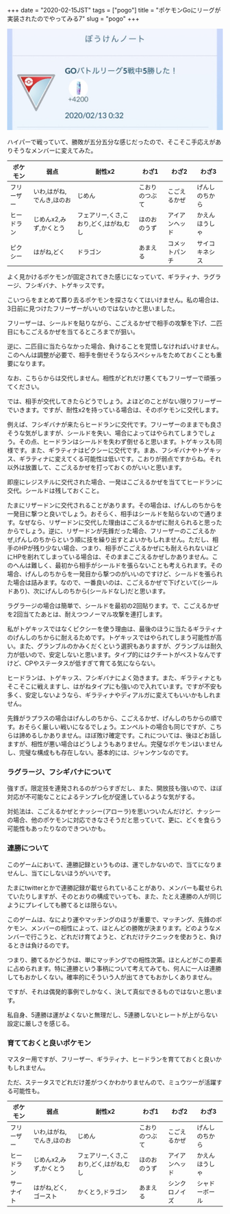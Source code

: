 +++
date = "2020-02-15JST"
tags = ["pogo"]
title = "ポケモンGoにリーグが実装されたのでやってみる7"
slug = "pogo"
+++

![](https://github.com/syui/mstdn.page/raw/master/img/mastodon/media_attachments/files/000/000/116/original/543d2a874f167a31.jpg)

ハイパーで戦っていて、勝敗が五分五分な感じだったので、そこそこ手応えがありそうなメンバーに変えてみた。

|ポケモン|弱点|耐性x2|わざ1|わざ2|わざ3|
|---|---|---|---|---|---|
|フリーザー|いわ,はがね,でんき,ほのお|じめん|こおりのつぶて|こごえるかぜ|げんしのちから|
|ヒードラン|じめんx2,みず,かくとう|フェアリー,くさ,こおり,どく,はがね,むし|ほのおのうず|アイアンヘッド|かえんほうしゃ|
|ピクシー|はがね,どく|ドラゴン|あまえる|コメットパンチ|サイコキネシス|

よく見かけるポケモンが固定されてきた感じになっていて、ギラティナ、ラグラージ、フシギバナ、トゲキッスです。

こいつらをまとめて葬り去るポケモンを探さなくてはいけません。私の場合は、3日前に見つけたフリーザーがいいのではないかと思いました。

フリーザーは、シールドを貼りながら、こごえるかぜで相手の攻撃を下げ、二匹目にもこごえるかぜを当てるところまでが狙い。

逆に、二匹目に当たらなかった場合、負けることを覚悟しなければいけません。このへんは調整が必要で、相手を倒せそうならスペシャルをためておくことも重要になります。

なお、こちらからは交代しません。相性がどれだけ悪くてもフリーザーで頑張ってください。

では、相手が交代してきたらどうでしょう。よほどのことがない限りフリーザーでいきます。ですが、耐性x2を持っている場合は、そのポケモンに交代します。

例えば、フシギバナが来たらヒードランに交代です。フリーザーのままでも良さそうな気がしますが、シールドを失い、場合によってはやられてしまうでしょう。その点、ヒードランはシールドを失わず倒せると思います。トゲキッスも同様です。また、ギラティナはピクシーに交代です。まあ、フシギバナやトゲキッス、ギラティナに変えてくる可能性は低いです。こおりが弱点ですからね。それ以外は放置して、こごえるかぜを打っておくのがいいと思います。

即座にレジスチルに交代された場合、一発はこごえるかぜを当ててヒードランに交代。シールドは残しておくこと。

たまにリザードンに交代されることがあります。その場合は、げんしのちからを一発目に撃つと良いでしょう。おそらく、相手はシールドを貼らないので通ります。なぜなら、リザードンに交代した理由はこごえるかぜに耐えられると思ったからでしょう。逆に、リザードンが先鋒だった場合、フリーザーのこごえるかぜ,げんしのちからという順に技を繰り出すとよいかもしれません。ただし、相手のHPが残り少ない場合、つまり、相手がこごえるかぜにも耐えられないほどにHPを削れてしまっている場合は、そのままこごえるかぜしかありません。このへんは難しく、最初から相手がシールドを張らないことも考えられます。その場合、げんしのちからを一発目から撃つのがいいのですけど、シールドを張られた場合は詰みます。なので、一番良いのは、こごえるかぜで下げといて(シールドあり)、次にげんしのちから(シールドなし)だと思います。

ラグラージの場合は簡単で、シールドを最初の2回貼ります。で、こごえるかぜを2回当てたあとは、耐えつつノーマル攻撃を連打します。

私がトゲキッスではなくピクシーを使う理由は、最後のほうに当たるギラティナのげんしのちからに耐えるためです。トゲキッスではやられてしまう可能性が高い。また、グランブルのかみくだくという選択もありますが、グランブルは耐久力が低いので、安定しないと思います。タイプ的にはクチートがベストなんですけど、CPやステータスが低すぎて育てる気にならない。

ヒードランは、トゲキッス、フシギバナによく効きます。また、ギラティナともそこそこに戦えますし、はがねタイプにも強いので入れています。ですが不安も多く、安定しないようなら、ギラティナやディアルガに変えてもいいかもしれません。

先鋒がラプラスの場合はげんしのちから、こごえるかぜ、げんしのちからの順です。おそらく厳しい戦いになるでしょう。エンペルトの場合も同じですが、こちらは諦めるしかありません。ほぼ敗け確定です。これについては、後ほどお話しますが、相性が悪い場合はどうしようもありません。完璧なポケモンはいませんし、完璧な構成もも存在しない。基本的には、ジャンケンなのです。

### ラグラージ、フシギバナについて

強すぎ。限定技を連発されるのがつらすぎだし、また、開放技も強いので、ほぼ対応が不可能なことによるテンプレ化が促進しているような気がする。

対処法は、こごえるかぜとナッシー(アローラ)を思いついたんだけど、ナッシーの場合、他のポケモンに対応できなさそうだと思っていて、更に、どくを食らう可能性もあったりなのできついかも。

### 連勝について

このゲームにおいて、連勝記録というものは、運でしかないので、当てになりませんし、当てにしないほうがいいです。

たまにtwitterとかで連勝記録が載せられていることがあり、メンバーも載せられていたりしますが、そのとおりの構成でいっても、また、たとえ連勝の人が同じようにプレイしても勝てるとは限らない。

このゲームは、なにより運やマッチングのほうが重要で、マッチング、先鋒のポケモン、メンバーの相性によって、ほとんどの勝敗が決まります。どのようなメンバーで行こうと、どれだけ育てようと、どれだけテクニックを使おうと、負けるときは負けるのです。

つまり、勝てるかどうかは、単にマッチングでの相性次第。ほとんどがこの要素に占められます。特に連勝という事柄について考えてみても、何人に一人は連勝してもおかしくない。確率的にそういう人が出てきてもおかしくありません。

ですが、それは偶発的事例でしかなく、決して真似できるものではないと思います。

私自身、5連勝は運がよくないと無理だし、5連勝しないとレートが上がらない設定に厳しさを感じる。

### 育てておくと良いポケモン

マスター用ですが、フリーザー、ギラティナ、ヒードランを育てておくと良いかもしれません。

ただ、ステータスでどれだけ差がつくかわかりませんので、ミュウツーが活躍する可能性も。

|ポケモン|弱点|耐性x2|わざ1|わざ2|わざ3|
|---|---|---|---|---|---|
|フリーザー|いわ,はがね,でんき,ほのお|じめん|こおりのつぶて|こごえるかぜ|げんしのちから|
|ヒードラン|じめんx2,みず,かくとう|フェアリー,くさ,こおり,どく,はがね,むし|ほのおのうず|アイアンヘッド|かえんほうしゃ|
|サーナイト|はがね,どく,ゴースト|かくとう,ドラゴン|あまえる|シンクロノイズ|シャドーボール|


